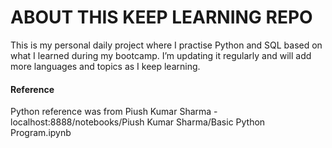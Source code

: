 # ABOUT THIS KEEP LEARNING REPO
This is my personal daily project where I practise Python and SQL based on what I learned during my bootcamp. I’m updating it regularly and will add more languages and topics as I keep learning.

#### Reference
Python reference was from  Piush Kumar Sharma - localhost:8888/notebooks/Piush Kumar Sharma/Basic Python Program.ipynb 
